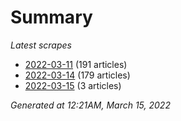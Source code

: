 # Summary
*Latest scrapes*
* [2022-03-11](https://github.com/nuuuwan/news_lk/blob/data/news_lk.2022-03-11.json) (191 articles)
* [2022-03-14](https://github.com/nuuuwan/news_lk/blob/data/news_lk.2022-03-14.json) (179 articles)
* [2022-03-15](https://github.com/nuuuwan/news_lk/blob/data/news_lk.2022-03-15.json) (3 articles)

*Generated at 12:21AM, March 15, 2022*